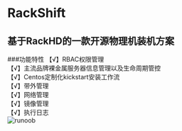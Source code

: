 # RackShift
## 基于RackHD的一款开源物理机装机方案
###功能特性
【√】RBAC权限管理  
【√】主流品牌裸金属服务器信息管理以及生命周期管控  
【√】Centos定制化kickstart安装工作流  
【√】带外管理  
【√】网络管理  
【√】镜像管理  
【√】执行日志  
![runoob](https://f2c-south.oss-cn-shenzhen.aliyuncs.com/RackHD-dont-del/RackHD%E4%B8%80%E9%94%AE%E5%8C%85/3.0/rs.png)